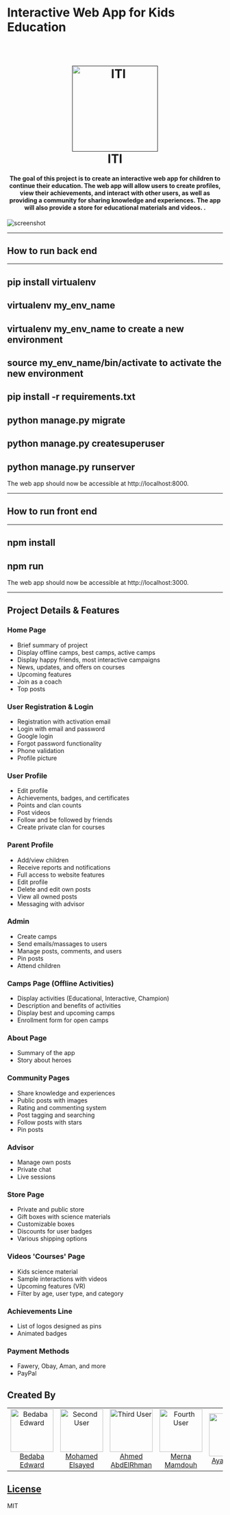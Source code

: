# Interactive Web App for Kids Education

<h1 align="center">
  <br>
  <a href=""><img src="https://www.iti.gov.eg/assets/images/iti-logo.png" alt="ITI" width="200"></a>
  <br>
  ITI
  <br>
</h1>

<h4 align="center">The goal of this project is to create an interactive web app for children to continue their education. The web app will allow users to create profiles, view their achievements, and interact with other users, as well as providing a community for sharing knowledge and experiences. The app will also provide a store for educational materials and videos.
.</h4>

![screenshot](https://scontent.fcai20-4.fna.fbcdn.net/v/t39.30808-6/324407062_733638284694669_7641898852456189411_n.png?_nc_cat=111&ccb=1-7&_nc_sid=e3f864&_nc_ohc=1GKa9TMvzmQAX9z3H3r&_nc_ht=scontent.fcai20-4.fna&oh=00_AfCTHlxDV0Yodo2fHIYDABJcEjSRrGVBW-zqzpotQAI7BA&oe=643061E1)


---------------------------------------------------------------

## How to run back end 
---------------------------------------------------------------
pip install virtualenv
----------------------------------------------------------------
virtualenv my_env_name
----------------------------------------------------------------
virtualenv my_env_name to create a new environment
----------------------------------------------------------------
source my_env_name/bin/activate to activate the new environment
----------------------------------------------------------------
pip install -r requirements.txt
----------------------------------------------------------------
python manage.py migrate
----------------------------------------------------------------
python manage.py createsuperuser
----------------------------------------------------------------
python manage.py runserver
----------------------------------------------------------------
The web app should now be accessible at http://localhost:8000.

---------------------------------------------------------------

## How to run front end 
---------------------------------------------------------------
npm install
---------------------------------------------------------------
npm run
---------------------------------------------------------------
The web app should now be accessible at http://localhost:3000.

---------------------------------------------------------------
## Project Details & Features 
 
### Home Page 
- Brief summary of project 
- Display offline camps, best camps, active camps 
- Display happy friends, most interactive campaigns 
- News, updates, and offers on courses 
- Upcoming features 
- Join as a coach 
- Top posts 
 
### User Registration & Login 
- Registration with activation email 
- Login with email and password 
- Google login 
- Forgot password functionality 
- Phone validation 
- Profile picture 
 
### User Profile 
- Edit profile 
- Achievements, badges, and certificates 
- Points and clan counts 
- Post videos 
- Follow and be followed by friends 
- Create private clan for courses 
 
### Parent Profile 
- Add/view children 
- Receive reports and notifications 
- Full access to website features 
- Edit profile 
- Delete and edit own posts 
- View all owned posts 
- Messaging with advisor 
 
### Admin 
- Create camps 
- Send emails/massages to users 
- Manage posts, comments, and users 
- Pin posts 
- Attend children 
 
### Camps Page (Offline Activities) 
- Display activities (Educational, Interactive, Champion) 
- Description and benefits of activities 
- Display best and upcoming camps 
- Enrollment form for open camps 
 
### About Page 
- Summary of the app 
- Story about heroes 
 
### Community Pages 
- Share knowledge and experiences 
- Public posts with images 
- Rating and commenting system 
- Post tagging and searching 
- Follow posts with stars 
- Pin posts 
 
### Advisor 
- Manage own posts 
- Private chat 
- Live sessions 
 
### Store Page 
- Private and public store 
- Gift boxes with science materials 
- Customizable boxes 
- Discounts for user badges 
- Various shipping options 
 
### Videos 'Courses' Page 
- Kids science material 
- Sample interactions with videos 
- Upcoming features (VR) 
- Filter by age, user type, and category 
 
### Achievements Line 
- List of logos designed as pins 
- Animated badges 
 
### Payment Methods 
- Fawery, Obay, Aman, and more 
- PayPal 

## Created By

<table align="center">
  <tr>
    <td align="center">
      <a href="https://github.com/bedaba">
        <img src="https://avatars.githubusercontent.com/u/21156712?v=4" width="100px" alt="Bedaba Edward">
      </a>
      <br>
      <a href="https://github.com/bedaba">Bedaba Edward</a>
    </td>
    <td align="center">
      <a href="https://github.com/mohamedsto7y">
        <img src="https://avatars.githubusercontent.com/u/34280108?v=4" width="100px" alt="Second User">
      </a>
      <br>
      <a href="https://github.com/mohamedsto7y">Mohamed Elsayed</a>
    </td>
    <td align="center">
      <a href="https://github.com/Ahmed-AbdElRhman">
        <img src="https://avatars.githubusercontent.com/u/43652872?v=4" width="100px" alt="Third User">
      </a>
      <br>
      <a href="https://github.com/Ahmed-AbdElRhman"> Ahmed AbdElRhman </a>
    </td>
    <td align="center">
      <a href="https://github.com/mernamamdouh2">
        <img src="https://avatars.githubusercontent.com/u/74082044?v=4" width="100px" alt="Fourth User">
      </a>
      <br>
      <a href="https://github.com/mernamamdouh2">Merna Mamdouh</a>
    </td>
     <td align="center">
      <a href="https://github.com/ayahassanali96">
        <img src="https://avatars.githubusercontent.com/u/111661698?v=4" width="100px" alt="Fourth User">
      </a>
      <br>
      <a href="https://github.com/ayahassanali96"> Aya Hassan </a>
    </td>
  </tr>
</table>


## [License](https://github.com/Cooperate-IT-Projects-Python/Creativity-Planet-GP/blob/main/LICENSE)

MIT
